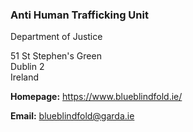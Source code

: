 ###  Anti Human Trafficking Unit

Department of Justice

51 St Stephen's Green  
Dublin 2  
Ireland

**Homepage:** [ https://www.blueblindfold.ie/ ](https://www.blueblindfold.ie/)

**Email:** [ blueblindfold@garda.ie ](mailto:blueblindfold@garda.ie)
